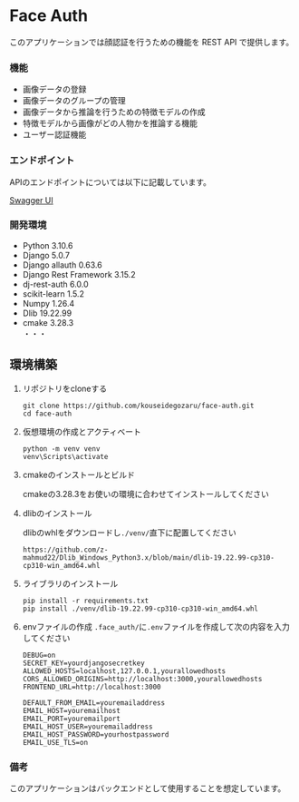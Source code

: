 # Face Auth
このアプリケーションでは顔認証を行うための機能を REST API で提供します。

### 機能
 - 画像データの登録
 - 画像データのグループの管理
 - 画像データから推論を行うための特徴モデルの作成
 - 特徴モデルから画像がどの人物かを推論する機能
 - ユーザー認証機能

### エンドポイント
APIのエンドポイントについては以下に記載しています。

[Swagger UI](https://kouseidegozaru.github.io/face-auth/dist/index.html)


### 開発環境
 - Python 3.10.6
 - Django 5.0.7
 - Django allauth 0.63.6
 - Django Rest Framework 3.15.2
 - dj-rest-auth 6.0.0
 - scikit-learn 1.5.2
 - Numpy 1.26.4
 - Dlib 19.22.99
 - cmake 3.28.3
<br>・・・

## 環境構築
1. リポジトリをcloneする
   ```
   git clone https://github.com/kouseidegozaru/face-auth.git
   cd face-auth
   ```
2. 仮想環境の作成とアクティベート
   ```
   python -m venv venv
   venv\Scripts\activate
   ```
3. cmakeのインストールとビルド

   cmakeの3.28.3をお使いの環境に合わせてインストールしてください

5. dlibのインストール
   
   dlibのwhlをダウンロードし`./venv/`直下に配置してください
   ```
   https://github.com/z-mahmud22/Dlib_Windows_Python3.x/blob/main/dlib-19.22.99-cp310-cp310-win_amd64.whl
   ```

7. ライブラリのインストール
   ```
   pip install -r requirements.txt
   pip install ./venv/dlib-19.22.99-cp310-cp310-win_amd64.whl
   ```

6. envファイルの作成
   `.face_auth/`に`.env`ファイルを作成して次の内容を入力してください
   ```
   DEBUG=on
   SECRET_KEY=yourdjangosecretkey
   ALLOWED_HOSTS=localhost,127.0.0.1,yourallowedhosts
   CORS_ALLOWED_ORIGINS=http://localhost:3000,yourallowedhosts
   FRONTEND_URL=http://localhost:3000
   
   DEFAULT_FROM_EMAIL=youremailaddress
   EMAIL_HOST=youremailhost
   EMAIL_PORT=youremailport
   EMAIL_HOST_USER=youremailaddress
   EMAIL_HOST_PASSWORD=yourhostpassword
   EMAIL_USE_TLS=on
   ```

### 備考
このアプリケーションはバックエンドとして使用することを想定しています。
